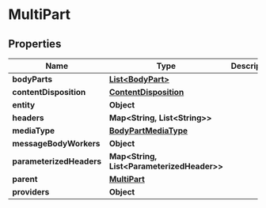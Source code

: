 

# MultiPart


## Properties

| Name | Type | Description | Notes |
|------------ | ------------- | ------------- | -------------|
|**bodyParts** | [**List&lt;BodyPart&gt;**](BodyPart.md) |  |  [optional] |
|**contentDisposition** | [**ContentDisposition**](ContentDisposition.md) |  |  [optional] |
|**entity** | **Object** |  |  [optional] |
|**headers** | **Map&lt;String, List&lt;String&gt;&gt;** |  |  [optional] |
|**mediaType** | [**BodyPartMediaType**](BodyPartMediaType.md) |  |  [optional] |
|**messageBodyWorkers** | **Object** |  |  [optional] |
|**parameterizedHeaders** | **Map&lt;String, List&lt;ParameterizedHeader&gt;&gt;** |  |  [optional] |
|**parent** | [**MultiPart**](MultiPart.md) |  |  [optional] |
|**providers** | **Object** |  |  [optional] |



